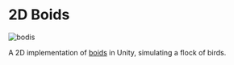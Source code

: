# 2D Boids
![bodis](boids.gif)

A 2D implementation of [boids](https://www.red3d.com/cwr/papers/1987/boids.html) in Unity, simulating a flock of birds.
